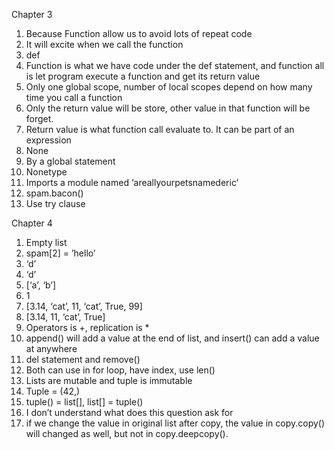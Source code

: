 Chapter 3
1.	Because Function allow us to avoid lots of repeat code
2.	It will excite when we call the function
3.	def
4.	Function is what we have code under the def statement, and function all is let program execute a function and get its return value
5.	Only one global scope, number of local scopes depend on how many time you call a function
6.	Only the return value will be store, other value in that function will be forget.
7.	Return value is what function call evaluate to. It can be part of an expression
8.	None
9.	By a global statement
10.	Nonetype
11.	Imports a module named ‘areallyourpetsnamederic’
12.	spam.bacon()
13.	Use try clause


Chapter 4
1.	Empty list
2.	spam[2] = ’hello’
3.	‘d’
4.	‘d’
5.	[‘a’, ‘b’]
6.	1
7.	[3.14, ‘cat’, 11, ‘cat’, True, 99]
8.	[3.14, 11, ‘cat’, True]
9.	Operators is +, replication is *
10.	append() will add a value at the end of list, and insert() can add a value at anywhere
11.	del statement and remove()
12.	Both can use in for loop, have index, use len()
13.	Lists are mutable and tuple is immutable
14.	Tuple = (42,)
15.	tuple() = list[], list[] = tuple()
16.	I don’t understand what does this question ask for
17.	if we change the value in original list after copy, the value in copy.copy() will changed as well, but not in copy.deepcopy(). 
